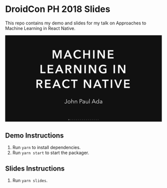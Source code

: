 # DroidCon PH 2018 Slides
This repo contains my demo and slides for my talk on Approaches to Machine Learning in React Native.

![Screenshot](images/banner.png)

## Demo Instructions
1. Run `yarn` to install dependencies.
2. Run `yarn start` to start the packager.

## Slides Instructions
1. Run `yarn slides`.